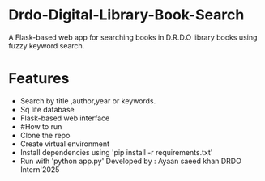 # Drdo-Digital-Library-Book-Search
A Flask-based web app for searching books in D.R.D.O library books using fuzzy keyword search.
# Features
- Search by title ,author,year or keywords.
- Sq lite database
- Flask-based web interface
- #How to run
- Clone the repo
- Create virtual environment
- Install dependencies using 'pip
  install -r requirements.txt'
-  Run with 'python app.py'
Developed by : Ayaan saeed khan
               DRDO Intern'2025
